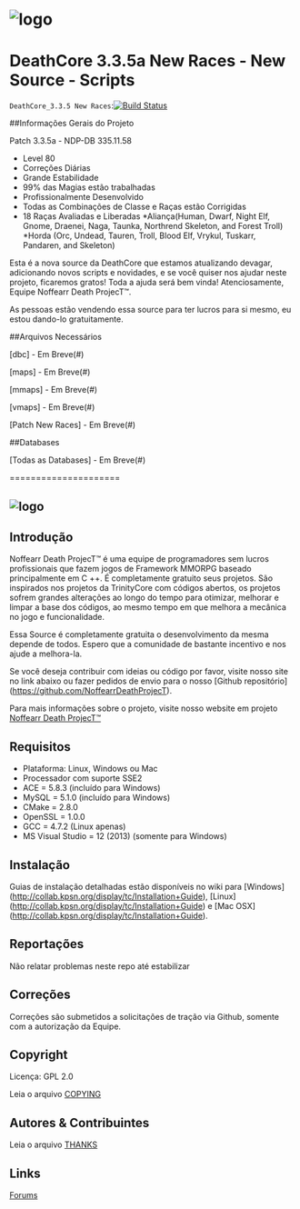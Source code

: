 # ![logo](http://i.imgur.com/3XzR93r.png)

# DeathCore 3.3.5a New Races - New Source - Scripts

`DeathCore_3.3.5 New Races`:[![Build Status](https://travis-ci.org/NoffearrDeathProjecT/DeathCore_3.3.5_New_Races.svg?branch=master)](https://travis-ci.org/NoffearrDeathProjecT/DeathCore_3.3.5_New_Races)

##Informações Gerais do Projeto

Patch 3.3.5a - NDP-DB 335.11.58

- Level 80
- Correções Diárias
- Grande Estabilidade
- 99% das Magias estão trabalhadas
- Profissionalmente Desenvolvido
- Todas as Combinações de Classe e Raças estão Corrigidas
- 18 Raças Avaliadas e Liberadas
*Aliança(Human, Dwarf, Night Elf, Gnome, Draenei, Naga, Taunka, Northrend Skeleton, and Forest Troll)
*Horda (Orc, Undead, Tauren, Troll, Blood Elf, Vrykul, Tuskarr, Pandaren, and Skeleton)


Esta é a nova source da DeathCore que estamos atualizando devagar, adicionando novos scripts e novidades, e se você quiser nos ajudar neste projeto, ficaremos gratos! Toda a ajuda será bem vinda! Atenciosamente, Equipe Noffearr Death ProjecT™.

As pessoas estão vendendo essa source para ter lucros para si mesmo, eu estou dando-lo gratuitamente.


##Arquivos Necessários

[dbc] - Em Breve(#)

[maps] - Em Breve(#)

[mmaps] - Em Breve(#)

[vmaps] - Em Breve(#)

[Patch New Races] - Em Breve(#)


##Databases

[Todas as Databases] - Em Breve(#)

=====================

## ![logo](http://i.imgur.com/Ues1gtC.png)


## Introdução

Noffearr Death ProjecT™ é uma equipe de programadores sem lucros profissionais que fazem jogos de Framework MMORPG baseado principalmente em C ++. É completamente gratuito seus projetos. São inspirados nos projetos da TrinityCore com códigos abertos, os projetos sofrem grandes alterações ao longo do tempo para otimizar, melhorar e limpar a base dos códigos, ao mesmo tempo em que melhora a mecânica no jogo e funcionalidade. 

Essa Source é completamente gratuita o desenvolvimento da mesma depende de todos. Espero que a comunidade de bastante incentivo e nos ajude a melhora-la.

Se você deseja contribuir com ideias ou código por favor, visite nosso site no link abaixo ou fazer pedidos de envio para o nosso [Github repositório] (https://github.com/NoffearrDeathProjecT). 

Para mais informações sobre o projeto, visite nosso website em projeto [Noffearr Death ProjecT™](http://noffearrdeathproject.net)


## Requisitos

+ Plataforma: Linux, Windows ou Mac 
+ Processador com suporte SSE2 
+ ACE = 5.8.3 (incluído para Windows) 
+ MySQL = 5.1.0 (incluído para Windows) 
+ CMake = 2.8.0 
+ OpenSSL = 1.0.0 
+ GCC = 4.7.2 (Linux apenas) 
+ MS Visual Studio = 12 (2013) (somente para Windows)

## Instalação

Guias de instalação detalhadas estão disponíveis no wiki para 
[Windows] (http://collab.kpsn.org/display/tc/Installation+Guide), 
[Linux] (http://collab.kpsn.org/display/tc/Installation+Guide) e 
[Mac OSX] (http://collab.kpsn.org/display/tc/Installation+Guide).

## Reportações

Não relatar problemas neste repo até estabilizar

## Correções

Correções são submetidos a solicitações de tração via Github, somente com a autorização da Equipe.

## Copyright

Licença: GPL 2.0

Leia o arquivo [COPYING](COPYING)


## Autores &amp; Contribuintes

Leia o arquivo [THANKS](THANKS)


## Links

[Forums](http://www.noffearrdeathproject.net)
